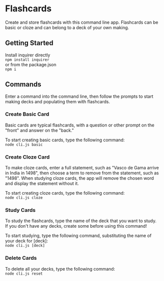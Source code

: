# Flashcards
Create and store flashcards with this command line app. Flashcards can be basic or cloze and can belong to a deck of your own making.  

## Getting Started
Install inquirer directly  
`npm install inquirer`  
or from the package.json  
`npm i`  

## Commands
Enter a command into the command line, then follow the prompts to start making decks and populating them with flashcards.  

### Create Basic Card
Basic cards are typical flashcards, with a question or other prompt on the "front" and answer on the "back." 

To start creating basic cards, type the following command:  
`node cli.js basic`

### Create Cloze Card
To make cloze cards, enter a full statement, such as "Vasco de Gama arrive in India in 1498", then choose a term to remove from the statement, such as "1498". When studying cloze cards, the app will remove the chosen word and display the statement without it.

To start creating cloze cards, type the following command:  
`node cli.js cloze`

### Study Cards
To study the flashcards, type the name of the deck that you want to study. If you don't have any decks, create some before using this command!

To start studying, type the following command, substituting the name of your deck for [deck]:  
`node cli.js [deck]`

### Delete Cards
To delete all your decks, type the following command:  
`node cli.js reset`
